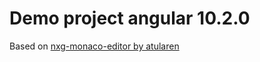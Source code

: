 # Demo project angular 10.2.0
Based on [nxg-monaco-editor by atularen](https://github.com/atularen/ngx-monaco-editor)

